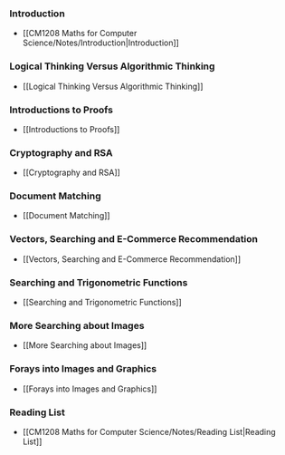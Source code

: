 
### Introduction
- [[CM1208 Maths for Computer Science/Notes/Introduction|Introduction]]

### Logical Thinking Versus Algorithmic Thinking
- [[Logical Thinking Versus Algorithmic Thinking]]

### Introductions to Proofs
- [[Introductions to Proofs]]

### Cryptography and RSA
- [[Cryptography and RSA]]

### Document Matching
- [[Document Matching]]

### Vectors, Searching and E-Commerce Recommendation
- [[Vectors, Searching and E-Commerce Recommendation]]

### Searching and Trigonometric Functions
- [[Searching and Trigonometric Functions]]

### More Searching about Images
- [[More Searching about Images]]

### Forays into Images and Graphics
- [[Forays into Images and Graphics]]

### Reading List
- [[CM1208 Maths for Computer Science/Notes/Reading List|Reading List]]